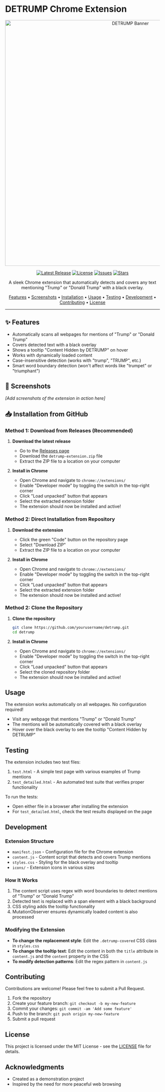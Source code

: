 # DETRUMP Chrome Extension

<p align="center">
  <img src="https://images.unsplash.com/photo-1598432439373-0dedb103d38a" alt="DETRUMP Banner" width="800">
</p>

<p align="center">
  <a href="https://github.com/yourusername/detrump/releases/latest"><img src="https://img.shields.io/github/v/release/yourusername/detrump?style=flat-square" alt="Latest Release"></a>
  <a href="https://github.com/yourusername/detrump/blob/main/LICENSE"><img src="https://img.shields.io/github/license/yourusername/detrump?style=flat-square" alt="License"></a>
  <a href="https://github.com/yourusername/detrump/issues"><img src="https://img.shields.io/github/issues/yourusername/detrump?style=flat-square" alt="Issues"></a>
  <a href="https://github.com/yourusername/detrump/stargazers"><img src="https://img.shields.io/github/stars/yourusername/detrump?style=flat-square" alt="Stars"></a>
</p>

<p align="center">
  A sleek Chrome extension that automatically detects and covers any text mentioning "Trump" or "Donald Trump" with a black overlay.
</p>

<p align="center">
  <a href="#features">Features</a> •
  <a href="#screenshots">Screenshots</a> •
  <a href="#installation-from-github">Installation</a> •
  <a href="#usage">Usage</a> •
  <a href="#testing">Testing</a> •
  <a href="#development">Development</a> •
  <a href="#contributing">Contributing</a> •
  <a href="#license">License</a>
</p>

---

## ✨ Features

- Automatically scans all webpages for mentions of "Trump" or "Donald Trump"
- Covers detected text with a black overlay
- Shows a tooltip "Content Hidden by DETRUMP" on hover
- Works with dynamically loaded content
- Case-insensitive detection (works with "trump", "TRUMP", etc.)
- Smart word boundary detection (won't affect words like "trumpet" or "triumphant")

## 📸 Screenshots

*[Add screenshots of the extension in action here]*

## 📥 Installation from GitHub

### Method 1: Download from Releases (Recommended)

1. **Download the latest release**
   - Go to the [Releases page](https://github.com/yourusername/detrump/releases/latest)
   - Download the `detrump-extension.zip` file
   - Extract the ZIP file to a location on your computer

2. **Install in Chrome**
   - Open Chrome and navigate to `chrome://extensions/`
   - Enable "Developer mode" by toggling the switch in the top-right corner
   - Click "Load unpacked" button that appears
   - Select the extracted extension folder
   - The extension should now be installed and active!

### Method 2: Direct Installation from Repository

1. **Download the extension**
   - Click the green "Code" button on the repository page
   - Select "Download ZIP"
   - Extract the ZIP file to a location on your computer

2. **Install in Chrome**
   - Open Chrome and navigate to `chrome://extensions/`
   - Enable "Developer mode" by toggling the switch in the top-right corner
   - Click "Load unpacked" button that appears
   - Select the extracted extension folder
   - The extension should now be installed and active!

### Method 2: Clone the Repository

1. **Clone the repository**
   ```bash
   git clone https://github.com/yourusername/detrump.git
   cd detrump
   ```

2. **Install in Chrome**
   - Open Chrome and navigate to `chrome://extensions/`
   - Enable "Developer mode" by toggling the switch in the top-right corner
   - Click "Load unpacked" button that appears
   - Select the cloned repository folder
   - The extension should now be installed and active!

## Usage

The extension works automatically on all webpages. No configuration required!

- Visit any webpage that mentions "Trump" or "Donald Trump"
- The mentions will be automatically covered with a black overlay
- Hover over the black overlay to see the tooltip "Content Hidden by DETRUMP"

## Testing

The extension includes two test files:

1. `test.html` - A simple test page with various examples of Trump mentions
2. `test_detailed.html` - An automated test suite that verifies proper functionality

To run the tests:
- Open either file in a browser after installing the extension
- For `test_detailed.html`, check the test results displayed on the page

## Development

### Extension Structure

- `manifest.json` - Configuration file for the Chrome extension
- `content.js` - Content script that detects and covers Trump mentions
- `styles.css` - Styling for the black overlay and tooltip
- `icons/` - Extension icons in various sizes

### How It Works

1. The content script uses regex with word boundaries to detect mentions of "Trump" or "Donald Trump"
2. Detected text is replaced with a span element with a black background
3. CSS styling adds the tooltip functionality
4. MutationObserver ensures dynamically loaded content is also processed

### Modifying the Extension

- **To change the replacement style**: Edit the `.detrump-covered` CSS class in `styles.css`
- **To change the tooltip text**: Edit the content in both the `title` attribute in `content.js` and the `content` property in the CSS
- **To modify detection patterns**: Edit the regex pattern in `content.js`

## Contributing

Contributions are welcome! Please feel free to submit a Pull Request.

1. Fork the repository
2. Create your feature branch: `git checkout -b my-new-feature`
3. Commit your changes: `git commit -am 'Add some feature'`
4. Push to the branch: `git push origin my-new-feature`
5. Submit a pull request

## License

This project is licensed under the MIT License - see the [LICENSE](LICENSE) file for details.

## Acknowledgments

- Created as a demonstration project
- Inspired by the need for more peaceful web browsing